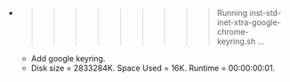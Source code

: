 * >>>>>>>>> Running inst-std-inet-xtra-google-chrome-keyring.sh ...
  * Add google keyring.
  * Disk size = 2833284K. Space Used = 16K. Runtime = 00:00:00:01.

